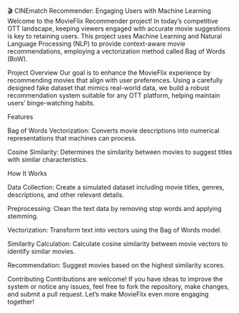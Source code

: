 🎬 CINEmatch Recommender: Engaging Users with Machine Learning
Welcome to the MovieFlix Recommender project! In today’s competitive OTT landscape, keeping viewers engaged with accurate movie suggestions is key to retaining users. This project uses Machine Learning and Natural Language Processing (NLP) to provide context-aware movie recommendations, employing a vectorization method called Bag of Words (BoW).

Project Overview
Our goal is to enhance the MovieFlix experience by recommending movies that align with user preferences. Using a carefully designed fake dataset that mimics real-world data, we build a robust recommendation system suitable for any OTT platform, helping maintain users’ binge-watching habits.

Features

Bag of Words Vectorization: Converts movie descriptions into numerical representations that machines can process.

Cosine Similarity: Determines the similarity between movies to suggest titles with similar characteristics.

How It Works

Data Collection: Create a simulated dataset including movie titles, genres, descriptions, and other relevant details.

Preprocessing: Clean the text data by removing stop words and applying stemming.

Vectorization: Transform text into vectors using the Bag of Words model.

Similarity Calculation: Calculate cosine similarity between movie vectors to identify similar movies.

Recommendation: Suggest movies based on the highest similarity scores.

Contributing
Contributions are welcome! If you have ideas to improve the system or notice any issues, feel free to fork the repository, make changes, and submit a pull request. Let’s make MovieFlix even more engaging together!
